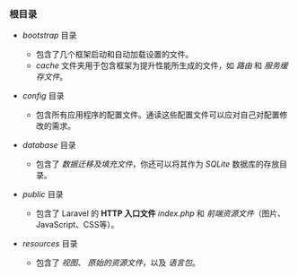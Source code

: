### 根目录
* *bootstrap* 目录
    * 包含了几个框架启动和自动加载设置的文件。
    * *cache* 文件夹用于包含框架为提升性能所生成的文件，如 *路由* 和 *服务缓存文件*。

* *config* 目录
    * 包含所有应用程序的配置文件。通读这些配置文件可以应对自己对配置修改的需求。

* *database* 目录
    * 包含了 *数据迁移及填充文件*，你还可以将其作为 *SQLite* 数据库的存放目录。

* *public* 目录
    * 包含了 Laravel 的 **HTTP 入口文件** *index.php* 和 *前端资源文件*（图片、JavaScript、CSS等）。

* *resources* 目录
    * 包含了 *视图*、 *原始的资源文件*，以及 *语言包*。
